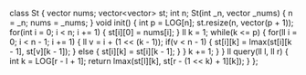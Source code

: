 class St {
    vector<ll> nums;
    vector<vector<ll>> st;
    int n;
    St(int _n, vector<ll> _nums) {
        n = _n;
        nums = _nums;
    }
    void init() {
        int p = LOG[n];
        st.resize(n, vector<ll>(p + 1));
        for(int i = 0; i < n; i += 1) {
            st[i][0] = nums[i];
        }
        ll k = 1;
        while(k <= p) {
            for(ll i = 0; i < n - 1; i += 1) {
                ll v = i + (1 << (k - 1));
                if(v < n - 1) {
                    st[i][k] = lmax(st[i][k - 1], st[v][k - 1]);
                } else {
                    st[i][k] = st[i][k - 1];
                }
            }
            k += 1;
        }
    }
    ll query(ll l, ll r) {
        int k = LOG[r - l + 1];
        return lmax(st[l][k], st[r - (1 << k) + 1][k]);
    }
};